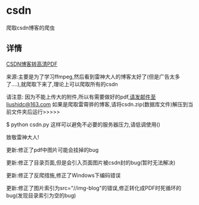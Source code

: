 # csdn
爬取csdn博客的爬虫

## 详情
[CSDN博客转高清PDF](https://spygg.github.io/2019/04/12/CSDN%E5%8D%9A%E5%AE%A2%E8%BD%AC%E9%AB%98%E6%B8%85PDF/)

来源:主要是为了学习ffmpeg,然后看到雷神大人的博客太好了(但是广告太多了....),就爬取下来了,理论上可以爬取所有的csdn

请注意:
因为不能上传大的附件,所以有需要做好的pdf,请发邮件至liushidc@163.com
如果是爬取雷霄骅的博客,请将csdn.zip(数据库文件)解压到当前文件夹后运行>>>>>

$ python csdn.py
这样可以避免不必要的服务器压力,请低调使用()

致敬雷神大人!


更新:修正了pdf中图片可能会挂掉的bug

更新:修正了目录页面,但是会引入页面图片被csdn封的bug(暂时无法解决)

更新:修正了反爬措施,修正了Windows下编码错误

更新:修正了图片索引为src="//img-blog"的错误,修正转化成PDF时死循环的bug(发现目录索引为空的bug)

